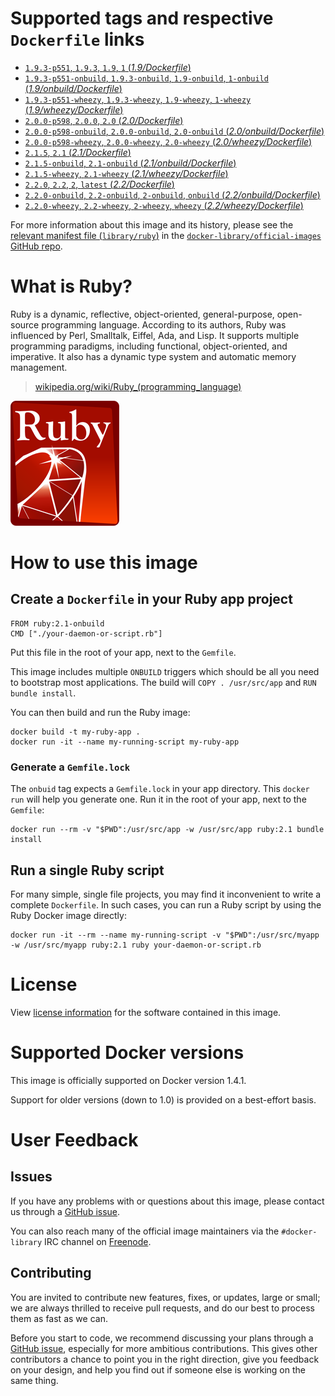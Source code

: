 # Supported tags and respective `Dockerfile` links

- [`1.9.3-p551`, `1.9.3`, `1.9`, `1` (*1.9/Dockerfile*)](https://github.com/docker-library/ruby/blob/8c8394eebfff558f3aa00780e09f73f04e8eca56/1.9/Dockerfile)
- [`1.9.3-p551-onbuild`, `1.9.3-onbuild`, `1.9-onbuild`, `1-onbuild` (*1.9/onbuild/Dockerfile*)](https://github.com/docker-library/ruby/blob/069e9f5f9aa4903f4a3cb4baf6325d08d9d366e6/1.9/onbuild/Dockerfile)
- [`1.9.3-p551-wheezy`, `1.9.3-wheezy`, `1.9-wheezy`, `1-wheezy` (*1.9/wheezy/Dockerfile*)](https://github.com/docker-library/ruby/blob/8c8394eebfff558f3aa00780e09f73f04e8eca56/1.9/wheezy/Dockerfile)
- [`2.0.0-p598`, `2.0.0`, `2.0` (*2.0/Dockerfile*)](https://github.com/docker-library/ruby/blob/8c8394eebfff558f3aa00780e09f73f04e8eca56/2.0/Dockerfile)
- [`2.0.0-p598-onbuild`, `2.0.0-onbuild`, `2.0-onbuild` (*2.0/onbuild/Dockerfile*)](https://github.com/docker-library/ruby/blob/069e9f5f9aa4903f4a3cb4baf6325d08d9d366e6/2.0/onbuild/Dockerfile)
- [`2.0.0-p598-wheezy`, `2.0.0-wheezy`, `2.0-wheezy` (*2.0/wheezy/Dockerfile*)](https://github.com/docker-library/ruby/blob/8c8394eebfff558f3aa00780e09f73f04e8eca56/2.0/wheezy/Dockerfile)
- [`2.1.5`, `2.1` (*2.1/Dockerfile*)](https://github.com/docker-library/ruby/blob/8c8394eebfff558f3aa00780e09f73f04e8eca56/2.1/Dockerfile)
- [`2.1.5-onbuild`, `2.1-onbuild` (*2.1/onbuild/Dockerfile*)](https://github.com/docker-library/ruby/blob/069e9f5f9aa4903f4a3cb4baf6325d08d9d366e6/2.1/onbuild/Dockerfile)
- [`2.1.5-wheezy`, `2.1-wheezy` (*2.1/wheezy/Dockerfile*)](https://github.com/docker-library/ruby/blob/8c8394eebfff558f3aa00780e09f73f04e8eca56/2.1/wheezy/Dockerfile)
- [`2.2.0`, `2.2`, `2`, `latest` (*2.2/Dockerfile*)](https://github.com/docker-library/ruby/blob/8c8394eebfff558f3aa00780e09f73f04e8eca56/2.2/Dockerfile)
- [`2.2.0-onbuild`, `2.2-onbuild`, `2-onbuild`, `onbuild` (*2.2/onbuild/Dockerfile*)](https://github.com/docker-library/ruby/blob/b7fefd2fa79882da90feb0718430680c77c5fa8b/2.2/onbuild/Dockerfile)
- [`2.2.0-wheezy`, `2.2-wheezy`, `2-wheezy`, `wheezy` (*2.2/wheezy/Dockerfile*)](https://github.com/docker-library/ruby/blob/8c8394eebfff558f3aa00780e09f73f04e8eca56/2.2/wheezy/Dockerfile)

For more information about this image and its history, please see the [relevant
manifest file
(`library/ruby`)](https://github.com/docker-library/official-images/blob/master/library/ruby)
in the [`docker-library/official-images` GitHub
repo](https://github.com/docker-library/official-images).

# What is Ruby?

Ruby is a dynamic, reflective, object-oriented, general-purpose, open-source
programming language. According to its authors, Ruby was influenced by Perl,
Smalltalk, Eiffel, Ada, and Lisp. It supports multiple programming paradigms,
including functional, object-oriented, and imperative. It also has a dynamic
type system and automatic memory management.

> [wikipedia.org/wiki/Ruby_(programming_language)](https://en.wikipedia.org/wiki/Ruby_(programming_language))

![logo](https://raw.githubusercontent.com/docker-library/docs/master/ruby/logo.png)

# How to use this image

## Create a `Dockerfile` in your Ruby app project

    FROM ruby:2.1-onbuild
    CMD ["./your-daemon-or-script.rb"]

Put this file in the root of your app, next to the `Gemfile`.

This image includes multiple `ONBUILD` triggers which should be all you need to
bootstrap most applications.  The build will `COPY . /usr/src/app` and `RUN
bundle install`.

You can then build and run the Ruby image:

    docker build -t my-ruby-app .
    docker run -it --name my-running-script my-ruby-app

### Generate a `Gemfile.lock`

The `onbuid` tag expects a `Gemfile.lock` in your app directory. This `docker
run` will help you generate one. Run it in the root of your app, next to the
`Gemfile`:

    docker run --rm -v "$PWD":/usr/src/app -w /usr/src/app ruby:2.1 bundle install

## Run a single Ruby script

For many simple, single file projects, you may find it inconvenient to write a
complete `Dockerfile`. In such cases, you can run a Ruby script by using the
Ruby Docker image directly:

    docker run -it --rm --name my-running-script -v "$PWD":/usr/src/myapp -w /usr/src/myapp ruby:2.1 ruby your-daemon-or-script.rb

# License

View [license information](https://www.ruby-lang.org/en/about/license.txt)
for the software contained in this image.

# Supported Docker versions

This image is officially supported on Docker version 1.4.1.

Support for older versions (down to 1.0) is provided on a best-effort basis.

# User Feedback

## Issues

If you have any problems with or questions about this image, please contact us
 through a [GitHub issue](https://github.com/docker-library/ruby/issues).

You can also reach many of the official image maintainers via the
`#docker-library` IRC channel on [Freenode](https://freenode.net).

## Contributing

You are invited to contribute new features, fixes, or updates, large or small;
we are always thrilled to receive pull requests, and do our best to process them
as fast as we can.

Before you start to code, we recommend discussing your plans 
through a [GitHub issue](https://github.com/docker-library/ruby/issues), especially for more ambitious
contributions. This gives other contributors a chance to point you in the right
direction, give you feedback on your design, and help you find out if someone
else is working on the same thing.
